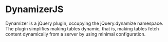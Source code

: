 # DynamizerJS
Dynamizer is a jQuery plugin, occupying the jQuery.dynamize namespace. The plugin simplifies making tables dynamic, that is, making tables fetch content dynamically from a server by using minimal configuration.
